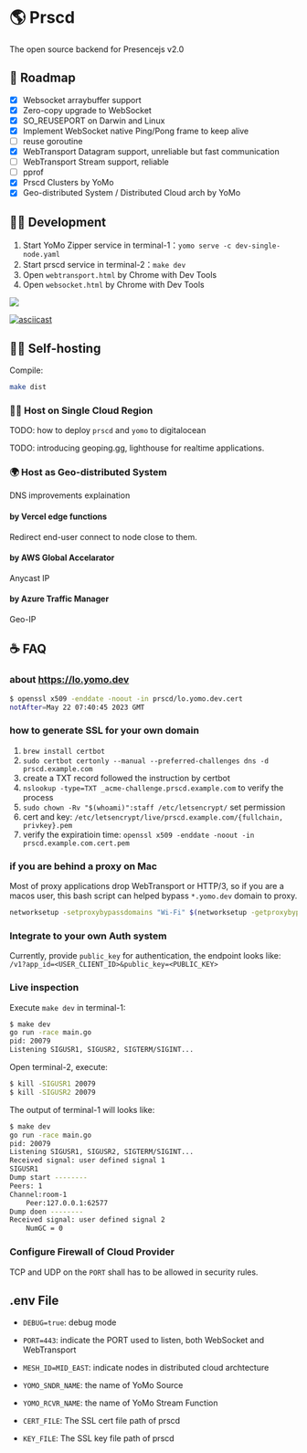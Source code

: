 
# 🌎 Prscd

The open source backend for Presencejs v2.0

## 🎯 Roadmap

- [x] Websocket arraybuffer support
- [x] Zero-copy upgrade to WebSocket
- [x] SO_REUSEPORT on Darwin and Linux
- [x] Implement WebSocket native Ping/Pong frame to keep alive
- [ ] reuse goroutine
- [x] WebTransport Datagram support, unreliable but fast communication
- [ ] WebTransport Stream support, reliable
- [ ] pprof
- [x] Prscd Clusters by YoMo
- [x] Geo-distributed System / Distributed Cloud arch by YoMo

## 🥷🏻 Development

1. Start YoMo Zipper service in terminal-1：`yomo serve -c dev-single-node.yaml`
1. Start prscd service in terminal-2：`make dev`
1. Open `webtransport.html` by Chrome with Dev Tools
1. Open `websocket.html` by Chrome with Dev Tools

![](https://github.com/fanweixiao/gifs-repo/blob/main/prscd-readme.gif)

[![asciicast](https://asciinema.org/a/565542.svg)](https://asciinema.org/a/565542)

## 🦸🏻 Self-hosting

Compile:

```bash
make dist
```

### ☝🏻 Host on Single Cloud Region

TODO: how to deploy `prscd` and `yomo` to digitalocean

TODO: introducing geoping.gg, lighthouse for realtime applications.

### 🌍 Host as Geo-distributed System

DNS improvements explaination

#### by Vercel edge functions

Redirect end-user connect to node close to them.

#### by AWS Global Accelarator

Anycast IP

#### by Azure Traffic Manager

Geo-IP

## ☕️ FAQ

### about https://lo.yomo.dev

```bash
$ openssl x509 -enddate -noout -in prscd/lo.yomo.dev.cert 
notAfter=May 22 07:40:45 2023 GMT
```

### how to generate SSL for your own domain

1. `brew install certbot`
2. `sudo certbot certonly --manual --preferred-challenges dns -d prscd.example.com`
3. create a TXT record followed the instruction by certbot
4. `nslookup -type=TXT _acme-challenge.prscd.example.com` to verify the process
5. `sudo chown -Rv "$(whoami)":staff /etc/letsencrypt/` set permission
6. cert and key: `/etc/letsencrypt/live/prscd.example.com/{fullchain, privkey}.pem`
7. verify the expiratioin time: `openssl x509 -enddate -noout -in prscd.example.com.cert.pem`

### if you are behind a proxy on Mac

Most of proxy applications drop WebTransport or HTTP/3, so if you are a macos user,
this bash script can helped bypass `*.yomo.dev` domain to proxy.

```bash
networksetup -setproxybypassdomains "Wi-Fi" $(networksetup -getproxybypassdomains "Wi-Fi" | awk '{ printf "\"%s\" ", $0 }') "*.yomo.dev"
```

### Integrate to your own Auth system

Currently, provide `public_key` for authentication, the endpoint looks like: `/v1?app_id=<USER_CLIENT_ID>&public_key=<PUBLIC_KEY>`

### Live inspection

Execute `make dev` in terminal-1: 

```bash
$ make dev
go run -race main.go
pid: 20079
Listening SIGUSR1, SIGUSR2, SIGTERM/SIGINT...
```

Open terminal-2, execute:

```bash
$ kill -SIGUSR1 20079
$ kill -SIGUSR2 20079
```

The output of terminal-1 will looks like:

```bash
$ make dev
go run -race main.go
pid: 20079
Listening SIGUSR1, SIGUSR2, SIGTERM/SIGINT...
Received signal: user defined signal 1
SIGUSR1
Dump start --------
Peers: 1
Channel:room-1
	Peer:127.0.0.1:62577
Dump doen --------
Received signal: user defined signal 2
	NumGC = 0
```

### Configure Firewall of Cloud Provider

TCP and UDP on the `PORT` shall has to be allowed in security rules.

## .env File

- `DEBUG=true`: debug mode
- `PORT=443`: indicate the PORT used to listen, both WebSocket and WebTransport
- `MESH_ID=MID_EAST`: indicate nodes in distributed cloud archtecture
- `YOMO_SNDR_NAME`: the name of YoMo Source
- `YOMO_RCVR_NAME`: the name of YoMo Stream Function
- `CERT_FILE`: The SSL cert file path of prscd

- `KEY_FILE`: The SSL key file path of prscd
